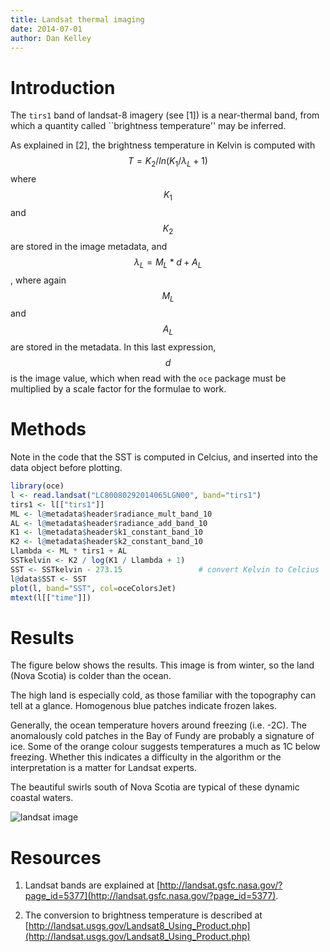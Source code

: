 ```yaml
---
title: Landsat thermal imaging
date: 2014-07-01
author: Dan Kelley
---
```


# Introduction

The `tirs1` band of landsat-8 imagery (see [1]) is a near-thermal band, from
which a quantity called ``brightness temperature'' may be inferred.

As explained in [2], the brightness temperature in Kelvin is computed with
$$T=K_2 / ln(K_1/\lambda_L + 1)$$ where $$K_1$$ and $$K_2$$ are stored in the
image metadata, and $$\lambda_L=M_L*d+A_L$$, where again $$M_L$$ and $$A_L$$
are stored in the metadata.  In this last expression, $$d$$ is the image value,
which when read with the ``oce`` package must be multiplied by a scale factor
for the formulae to work.

# Methods

Note in the code that the SST is computed in Celcius, and inserted into the
data object before plotting.


```R
library(oce)
l <- read.landsat("LC80080292014065LGN00", band="tirs1")
tirs1 <- l[["tirs1"]]
ML <- l@metadata$header$radiance_mult_band_10
AL <- l@metadata$header$radiance_add_band_10
K1 <- l@metadata$header$k1_constant_band_10
K2 <- l@metadata$header$k2_constant_band_10
Llambda <- ML * tirs1 + AL
SSTkelvin <- K2 / log(K1 / Llambda + 1)
SST <- SSTkelvin - 273.15                 # convert Kelvin to Celcius
l@data$SST <- SST
plot(l, band="SST", col=oceColorsJet)
mtext(l[["time"]])
```

# Results

The figure below shows the results.  This image is from winter, so the land
(Nova Scotia) is colder than the ocean.  

The high land is especially cold, as those familiar with the topography can
tell at a glance.  Homogenous blue patches indicate frozen lakes.  

Generally, the ocean temperature hovers around freezing (i.e. -2C).  The
anomalously cold patches in the Bay of Fundy are probably a signature of ice.
Some of the orange colour suggests temperatures a much as 1C below freezing.
Whether this indicates a difficulty in the algorithm or the interpretation is a
matter for Landsat experts.

The beautiful swirls south of Nova Scotia are typical of these dynamic coastal
waters.

![landsat image](/dek_blog/docs/assets/images/2014-07-01-landsat.png)

# Resources

1. Landsat bands are explained at
   [http://landsat.gsfc.nasa.gov/?page_id=5377](http://landsat.gsfc.nasa.gov/?page_id=5377).

2. The conversion to brightness temperature is described at
   [http://landsat.usgs.gov/Landsat8_Using_Product.php](http://landsat.usgs.gov/Landsat8_Using_Product.php)


